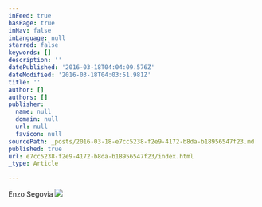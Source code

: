 ```yaml
---
inFeed: true
hasPage: true
inNav: false
inLanguage: null
starred: false
keywords: []
description: ''
datePublished: '2016-03-18T04:04:09.576Z'
dateModified: '2016-03-18T04:03:51.981Z'
title: ''
author: []
authors: []
publisher:
  name: null
  domain: null
  url: null
  favicon: null
sourcePath: _posts/2016-03-18-e7cc5238-f2e9-4172-b8da-b18956547f23.md
published: true
url: e7cc5238-f2e9-4172-b8da-b18956547f23/index.html
_type: Article

---
```

Enzo Segovia
![](https://the-grid-user-content.s3-us-west-2.amazonaws.com/178adb2b-66fd-491f-a639-5d27b1733296.png)